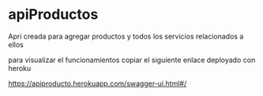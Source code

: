 # apiProductos
Apri creada para agregar productos y todos los servicios relacionados a ellos

para visualizar el funcionamientos copiar el siguiente enlace deployado con heroku

https://apiproducto.herokuapp.com/swagger-ui.html#/
